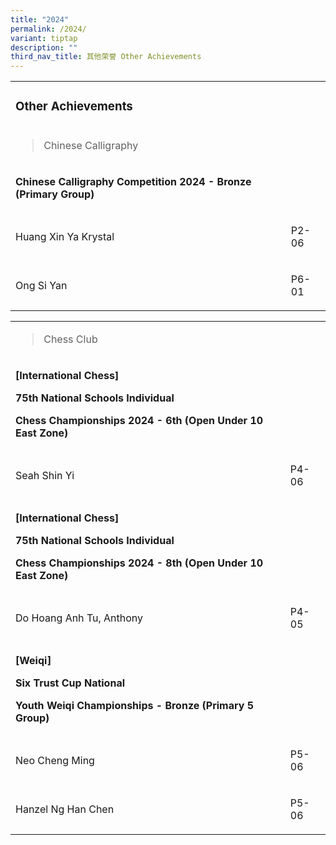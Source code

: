 ```yaml
---
title: "2024"
permalink: /2024/
variant: tiptap
description: ""
third_nav_title: 其他荣誉 Other Achievements
---
```

<p></p>
<table>
<tbody>
<tr>
<td rowspan="1" colspan="1">
<h3>Other Achievements</h3>
</td>
<td rowspan="1" colspan="1">
<p></p>
</td>
</tr>
<tr>
<td rowspan="1" colspan="1">
<blockquote>
<p>Chinese Calligraphy</p>
</blockquote>
</td>
<td rowspan="1" colspan="1">
<p></p>
</td>
</tr>
<tr>
<td rowspan="1" colspan="1">
<p><strong>Chinese Calligraphy Competition 2024 - Bronze (Primary Group)</strong>
</p>
</td>
<td rowspan="1" colspan="1">
<p></p>
</td>
</tr>
<tr>
<td rowspan="1" colspan="1">
<p>Huang Xin Ya Krystal</p>
</td>
<td rowspan="1" colspan="1">
<p>P2-06</p>
</td>
</tr>
<tr>
<td rowspan="1" colspan="1">
<p>Ong Si Yan</p>
</td>
<td rowspan="1" colspan="1">
<p>P6-01</p>
</td>
</tr>
</tbody>
</table>
<p></p>
<p></p>
<table>
<tbody>
<tr>
<td rowspan="1" colspan="1">
<blockquote>
<p></p>
<p>Chess Club</p>
</blockquote>
</td>
<td rowspan="1" colspan="1">
<p></p>
</td>
</tr>
<tr>
<td rowspan="1" colspan="1">
<p><strong>[International Chess]</strong>
</p>
<p><strong>75th National Schools Individual</strong>
</p>
<p><strong>Chess Championships 2024 - 6th (Open Under 10 East Zone)</strong>
</p>
</td>
<td rowspan="1" colspan="1">
<p></p>
</td>
</tr>
<tr>
<td rowspan="1" colspan="1">
<p>Seah Shin Yi</p>
</td>
<td rowspan="1" colspan="1">
<p>P4-06</p>
</td>
</tr>
<tr>
<td rowspan="1" colspan="1">
<p><strong>[International Chess]</strong>
</p>
<p><strong>75th National Schools Individual</strong>
</p>
<p><strong>Chess Championships 2024 - 8th (Open Under 10 East Zone)</strong>
</p>
</td>
<td rowspan="1" colspan="1">
<p></p>
</td>
</tr>
<tr>
<td rowspan="1" colspan="1">
<p>Do Hoang Anh Tu, Anthony</p>
</td>
<td rowspan="1" colspan="1">
<p>P4-05</p>
</td>
</tr>
<tr>
<td rowspan="1" colspan="1">
<p><strong>[Weiqi]</strong>
</p>
<p><strong>Six Trust Cup National</strong>
</p>
<p><strong>Youth Weiqi Championships - Bronze (Primary 5 Group)</strong>
</p>
</td>
<td rowspan="1" colspan="1">
<p></p>
</td>
</tr>
<tr>
<td rowspan="1" colspan="1">
<p>Neo Cheng Ming</p>
</td>
<td rowspan="1" colspan="1">
<p>P5-06</p>
</td>
</tr>
<tr>
<td rowspan="1" colspan="1">
<p>Hanzel Ng Han Chen</p>
</td>
<td rowspan="1" colspan="1">
<p>P5-06</p>
</td>
</tr>
</tbody>
</table>
<p></p>